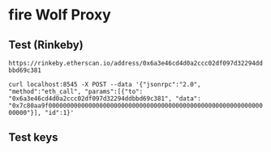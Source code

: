 # fire Wolf Proxy

## Test (Rinkeby)

`https://rinkeby.etherscan.io/address/0x6a3e46cd4d0a2ccc02df097d32294ddbbd69c381`

`curl localhost:8545 -X POST --data '{"jsonrpc":"2.0", "method":"eth_call", "params":[{"to": "0x6a3e46cd4d0a2ccc02df097d32294ddbbd69c381", "data": "0x7c80aa9f0000000000000000000000000000000000000000000000000000000000000000"}], "id":1}'`

## Test keys